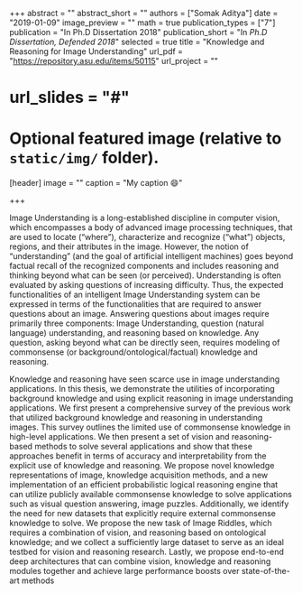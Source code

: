 +++
abstract = ""
abstract_short = ""
authors = ["Somak Aditya"]
date = "2019-01-09"
image_preview = ""
math = true
publication_types = ["7"]
publication = "In Ph.D Dissertation 2018"
publication_short = "In *Ph.D Dissertation, Defended 2018*"
selected = true
title = "Knowledge and Reasoning for Image Understanding"
url_pdf = "https://repository.asu.edu/items/50115"
url_project = ""
# url_slides = "#"


# Optional featured image (relative to `static/img/` folder).
[header]
image = ""
caption = "My caption :smile:"

+++

Image Understanding is a long-established discipline in computer vision, which encompasses a body of advanced image processing techniques, that are used to locate (“where”), characterize and recognize (“what”) objects, regions, and their attributes in the image. However, the notion of “understanding” (and the goal of artificial intelligent machines) goes beyond factual recall of the recognized components and includes reasoning and thinking beyond what can be seen (or perceived). Understanding is often evaluated by asking questions of increasing difficulty. Thus, the expected functionalities of an intelligent Image Understanding system can be expressed in terms of the functionalities that are required to answer questions about an image. Answering questions about images require primarily three components: Image Understanding, question (natural language) understanding, and reasoning based on knowledge. Any question, asking beyond what can be directly seen, requires modeling of commonsense (or background/ontological/factual) knowledge and reasoning.

Knowledge and reasoning have seen scarce use in image understanding applications. In this thesis, we demonstrate the utilities of incorporating background knowledge and using explicit reasoning in image understanding applications. We first present a comprehensive survey of the previous work that utilized background knowledge and reasoning in understanding images. This survey outlines the limited use of commonsense knowledge in high-level applications. We then present a set of vision and reasoning-based methods to solve several applications and show that these approaches benefit in terms of accuracy and interpretability from the explicit use of knowledge and reasoning. We propose novel knowledge representations of image, knowledge acquisition methods, and a new implementation of an efficient probabilistic logical reasoning engine that can utilize publicly available commonsense knowledge to solve applications such as visual question answering, image puzzles. Additionally, we identify the need for new datasets that explicitly require external commonsense knowledge to solve. We propose the new task of Image Riddles, which requires a combination of vision, and reasoning based on ontological knowledge; and we collect a sufficiently large dataset to serve as an ideal testbed for vision and reasoning research. Lastly, we propose end-to-end deep architectures that can combine vision, knowledge and reasoning modules together and achieve large performance boosts over state-of-the-art methods
